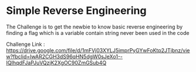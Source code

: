 # Simple Reverse Engineering

The Challenge is to get the newbie to know basic reverse engineering by finding a flag which is a variable contain string never been used in the code 

Challenge Link : https://drive.google.com/file/d/1mFVj03XYLJ5imprPyGYwFoKtp2JTjbnz/view?fbclid=IwAR2CGH3dS96qHN5dgW0sJeXo1--IQIhqdFJaPJuVQzjK2XgOC90ZmGSub4Q
